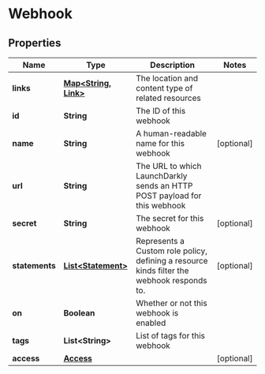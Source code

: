 

# Webhook


## Properties

| Name | Type | Description | Notes |
|------------ | ------------- | ------------- | -------------|
|**links** | [**Map&lt;String, Link&gt;**](Link.md) | The location and content type of related resources |  |
|**id** | **String** | The ID of this webhook |  |
|**name** | **String** | A human-readable name for this webhook |  [optional] |
|**url** | **String** | The URL to which LaunchDarkly sends an HTTP POST payload for this webhook |  |
|**secret** | **String** | The secret for this webhook |  [optional] |
|**statements** | [**List&lt;Statement&gt;**](Statement.md) | Represents a Custom role policy, defining a resource kinds filter the webhook responds to. |  [optional] |
|**on** | **Boolean** | Whether or not this webhook is enabled |  |
|**tags** | **List&lt;String&gt;** | List of tags for this webhook |  |
|**access** | [**Access**](Access.md) |  |  [optional] |




